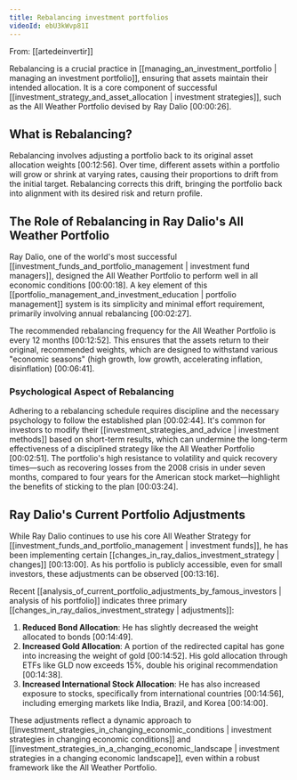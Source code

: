```yaml
---
title: Rebalancing investment portfolios
videoId: ebU3kWvp81I
---
```


From: [[artedeinvertir]] <br/> 

Rebalancing is a crucial practice in [[managing_an_investment_portfolio | managing an investment portfolio]], ensuring that assets maintain their intended allocation. It is a core component of successful [[investment_strategy_and_asset_allocation | investment strategies]], such as the All Weather Portfolio devised by Ray Dalio <a class="yt-timestamp" data-t="00:00:26">[00:00:26]</a>.

## What is Rebalancing?
Rebalancing involves adjusting a portfolio back to its original asset allocation weights <a class="yt-timestamp" data-t="00:12:56">[00:12:56]</a>. Over time, different assets within a portfolio will grow or shrink at varying rates, causing their proportions to drift from the initial target. Rebalancing corrects this drift, bringing the portfolio back into alignment with its desired risk and return profile.

## The Role of Rebalancing in Ray Dalio's All Weather Portfolio
Ray Dalio, one of the world's most successful [[investment_funds_and_portfolio_management | investment fund managers]], designed the All Weather Portfolio to perform well in all economic conditions <a class="yt-timestamp" data-t="00:00:18">[00:00:18]</a>. A key element of this [[portfolio_management_and_investment_education | portfolio management]] system is its simplicity and minimal effort requirement, primarily involving annual rebalancing <a class="yt-timestamp" data-t="00:02:27">[00:02:27]</a>.

The recommended rebalancing frequency for the All Weather Portfolio is every 12 months <a class="yt-timestamp" data-t="00:12:52">[00:12:52]</a>. This ensures that the assets return to their original, recommended weights, which are designed to withstand various "economic seasons" (high growth, low growth, accelerating inflation, disinflation) <a class="yt-timestamp" data-t="00:06:41">[00:06:41]</a>.

### Psychological Aspect of Rebalancing
Adhering to a rebalancing schedule requires discipline and the necessary psychology to follow the established plan <a class="yt-timestamp" data-t="00:02:44">[00:02:44]</a>. It's common for investors to modify their [[investment_strategies_and_advice | investment methods]] based on short-term results, which can undermine the long-term effectiveness of a disciplined strategy like the All Weather Portfolio <a class="yt-timestamp" data-t="00:02:51">[00:02:51]</a>. The portfolio's high resistance to volatility and quick recovery times—such as recovering losses from the 2008 crisis in under seven months, compared to four years for the American stock market—highlight the benefits of sticking to the plan <a class="yt-timestamp" data-t="00:03:24">[00:03:24]</a>.

## Ray Dalio's Current Portfolio Adjustments
While Ray Dalio continues to use his core All Weather Strategy for [[investment_funds_and_portfolio_management | investment funds]], he has been implementing certain [[changes_in_ray_dalios_investment_strategy | changes]] <a class="yt-timestamp" data-t="00:13:00">[00:13:00]</a>. As his portfolio is publicly accessible, even for small investors, these adjustments can be observed <a class="yt-timestamp" data-t="00:13:16">[00:13:16]</a>.

Recent [[analysis_of_current_portfolio_adjustments_by_famous_investors | analysis of his portfolio]] indicates three primary [[changes_in_ray_dalios_investment_strategy | adjustments]]:
1.  **Reduced Bond Allocation**: He has slightly decreased the weight allocated to bonds <a class="yt-timestamp" data-t="00:14:49">[00:14:49]</a>.
2.  **Increased Gold Allocation**: A portion of the redirected capital has gone into increasing the weight of gold <a class="yt-timestamp" data-t="00:14:52">[00:14:52]</a>. His gold allocation through ETFs like GLD now exceeds 15%, double his original recommendation <a class="yt-timestamp" data-t="00:14:38">[00:14:38]</a>.
3.  **Increased International Stock Allocation**: He has also increased exposure to stocks, specifically from international countries <a class="yt-timestamp" data-t="00:14:56">[00:14:56]</a>, including emerging markets like India, Brazil, and Korea <a class="yt-timestamp" data-t="00:14:00">[00:14:00]</a>.

These adjustments reflect a dynamic approach to [[investment_strategies_in_changing_economic_conditions | investment strategies in changing economic conditions]] and [[investment_strategies_in_a_changing_economic_landscape | investment strategies in a changing economic landscape]], even within a robust framework like the All Weather Portfolio.
